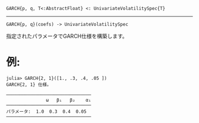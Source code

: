 ```
GARCH{p, q, T<:AbstractFloat} <: UnivariateVolatilitySpec{T}
```

---

```
GARCH{p, q}(coefs) -> UnivariateVolatilitySpec
```

指定されたパラメータでGARCH仕様を構築します。

# 例:

```jldoctest
julia> GARCH{2, 1}([1., .3, .4, .05 ])
GARCH{2, 1} 仕様。

────────────────────────────────
               ω   β₁   β₂    α₁
────────────────────────────────
パラメータ:  1.0  0.3  0.4  0.05
────────────────────────────────
```
